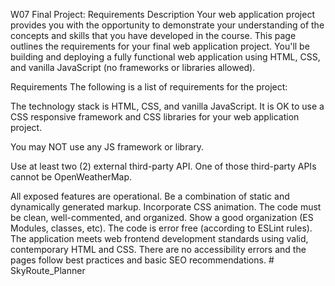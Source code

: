 W07 Final Project: Requirements
Description
Your web application project provides you with the opportunity to demonstrate your understanding of the concepts and skills that you have developed in the course. This page outlines the requirements for your final web application project. You'll be building and deploying a fully functional web application using HTML, CSS, and vanilla JavaScript (no frameworks or libraries allowed).

Requirements
The following is a list of requirements for the project:

The technology stack is HTML, CSS, and vanilla JavaScript.
It is OK to use a CSS responsive framework and CSS libraries for your web application project.

You may NOT use any JS framework or library.

Use at least two (2) external third-party API.
One of those third-party APIs cannot be OpenWeatherMap.

All exposed features are operational.
Be a combination of static and dynamically generated markup.
Incorporate CSS animation.
The code must be clean, well-commented, and organized. Show a good organization (ES Modules, classes, etc).
The code is error free (according to ESLint rules).
The application meets web frontend development standards using valid, contemporary HTML and CSS. There are no accessibility errors and the pages follow best practices and basic SEO recommendations.
#   S k y R o u t e _ P l a n n e r  
 